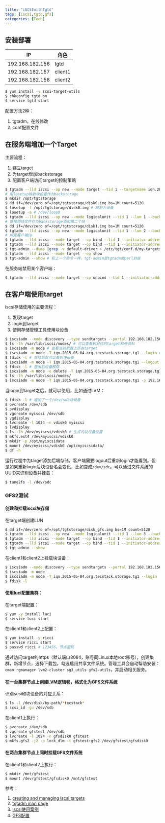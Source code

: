 ```yaml
---
title: "iSCSIwithTgtd"
tags: [iscsi,tgtd,gfs]
categories: [Tech]
---
```



## 安装部署

IP | 角色
---|----
192.168.182.156 |  tgtd
192.168.182.157 | client1
192.168.182.158 | client2


```bash
$ yum install -y scsi-target-utils
$ chkconfig tgtd on
$ service tgtd start
```

配置方法2种：

1. tgtadm，在线修改
2. conf配置文件

## 在服务端增加一个Target
主要流程：

1. 建立target
2. 为target增加backstorage
3. 配置客户端访问target的控制策略

```bash
$ tgtadm --lld iscsi --op new --mode target --tid 1 --targetname iqn.2015-05-04.org.tecstack.storage.tg1 # add target
# 用losetup映射块设备作为backstorage
$ mkdir /opt/tgtstorage
$ dd if=/dev/zero of=/opt/tgtstorage/disk0.img bs=1M count=5120
$ losetup -f /opt/tgtstorage/disk0.img # 映射为设备
$ losetup -a # /dev/loop0
$ tgtadm --lld iscsi --op new --mode logicalunit --tid 1 --lun 1 --backing-store /dev/loop0
# 直接用块文件作为backstorage添加第二个块
$ dd if=/dev/zero of=/opt/tgtstorage/disk1.img bs=1M count=5120 
$ tgtadm --lld iscsi --op new --mode logicalunit --tid 1 --lun 2 --backing-store /opt/tgtstorage/disk1.img
# 绑定客户端ip
$ tgtadm --lld iscsi --mode target --op bind --tid 1 --initiator-address=192.168.182.157
$ tgtadm --lld iscsi --mode target --op bind --tid 1 --initiator-address=192.168.182.158
$ tgt-admin --dump |grep -v default-driver > /etc/tgt/conf.d/my-targets.conf # 通过tgt-admin保存为配置文件，注意与tgtadm的区别！
$ tgtadm --lld iscsi --mode target --op show
$ tgt-admin --show # 和上一个命令一样，tgt-admin是tgtadm的perl封装
```

在服务端禁用某个客户端：

```bash
$ tgtadm --lld iscsi --mode target --op unbind --tid 1 --initiator-address=192.168.182.158 # unbind，使不可发现
```

## 在客户端使用target
iscsi存储使用的主要流程：

1. 发现target
2. login到target
3. 使用存储管理工具使用块设备

```bash
$ iscsiadm --mode discovery --type sendtargets --portal 192.168.182.156
$ ls -lh /var/lib/iscsi/nodes/ # 可以查看到对应的target和卷资料
$ iscsiadm -m node # 查看当前机器上所有target
$ iscsiadm -m node -T iqn.2015-05-04.org.tecstack.storage.tg1 --login # 登陆target
$ fdisk -l # 登陆后就可以看到块设备
$ iscsiadm -m node -T iqn.2015-05-04.org.tecstack.storage.tg1 --logout #登出target
$ fdisk -l # 登出后设备移除
$ iscsiadm -m node -o delete -T iqn.2015-05-04.org.tecstack.storage.tg1 # 删除target
$ ls -lh /var/lib/iscsi/nodes/
$ iscsiadm -m node -T iqn.2015-05-04.org.tecstack.storage.tg1 -p 192.168.182.156 -- op update -n node.startup -v automatic # 自动login
```

当login到target之后，就可以使用，比如通过LVM：

```bash
$ fdisk -l # 增加了一个/dev/sdb块设备
$ pvcreate /dev/sdb
$ pvdisplay
$ vgcreate myiscsi /dev/sdb
$ vgdisplay
$ lvcreate -l 1024 -n vdisk0 myiscsi
$ lvdisplay
$ ls -lh /dev/myiscsi/vdisk0 # 生成的块设备位置
$ mkfs.ext4 /dev/myiscsi/vdisk0
$ mkdir -p /opt/myiscsidata
$ mount /dev/myiscsi/vdisk0 /opt/myiscsidata/
$ df -h
```

运行过程中为target添加后端存储，客户端需要logout后重新login才能看到。但是如果重新login后块设备名会变化，比如变成`/dev/sdc`。可以通过文件系统的UUID来识别设备并挂载：

```bash
$ tune2fs -l /dev/sdc
```

### GFS2测试

#### 创建和挂载iscsi块存储

在target端创建LUN

```bash
$ dd if=/dev/zero of=/opt/tgtstorage/disk_gfs.img bs=1M count=5120
$ tgtadm --lld iscsi --op new --mode logicalunit --tid 1 --lun 3 --backing-store /opt/tgtstorage/disk_gfs.img
$ tgtadm --lld iscsi --mode target --op bind --tid 1 --initiator-address=192.168.182.157
$ tgtadm --lld iscsi --mode target --op bind --tid 1 --initiator-address=192.168.182.158
$ tgt-admin --show
```

在client1和client2上挂载块设备：

```bash
$ iscsiadm --mode discovery --type sendtargets --portal 192.168.182.156
$ iscsiadm -m node
$ iscsiadm -m node -T iqn.2015-05-04.org.tecstack.storage.tg1 --login
$ fdisk -l
```

#### 使用luci配置集群：

在target端配置：

```bash
$ yum -y install luci
$ service luci start
```

在client1和client2上配置：

```bash
$ yum install -y ricci
$ service ricci start
$ passwd ricci # 123456，节点密码
```

通过访问target的https（默认端口8084，账号同Linux本地root账号），创建集群，新增节点，选择下载包，勾选启用共享文件系统。管理工具会自动帮助安装：`cman rgmanager lvm2-cluster sg3_utils gfs2-utils`，并启动相关服务。

#### 在一台集群节点上创建LVM逻辑卷，格式化为GFS文件系统

识别scsi和块设备的对应关系：

```bash
$ ls -l /dev/disk/by-path/*tecstack*
$ scsi_id -gu /dev/sdb
```

在client1上执行：

```bash
$ pvcreate /dev/sdb
$ vgcreate gfstest /dev/sdb
$ lvcreate -l 1024 -n gfsdisk0 gfstest
$ mkfs.gfs2 -j2 -p lock_dlm -t gfstest:gfs2 /dev/gfstest/gfsdisk0
```

#### 在两台集群节点上同时挂载GFS文件系统

在client1和client2上执行：

```bash
$ mkdir /mnt/gfstest
$ mount /dev/gfstest/gfsdisk0 /mnt/gfstest
```

参考：

1. [creating and managing iscsi targets][iscsi0]
2. [tgtadm man page][iscsi1]
3. [iscsi使用案例][iscsi2]
4. [GFS配置][iscsi3]

[iscsi0]: http://blog.delouw.ch/2013/07/07/creating-and-managing-iscsi-targets/ "creating and managing iscsi targets"
[iscsi1]: http://stgt.sourceforge.net/manpages/tgtadm.8.html "tgtadm official man page"
[iscsi2]: http://linux.vbird.org/linux_server/0460iscsi.php "iscsi使用案例"
[iscsi3]: https://access.redhat.com/documentation/en-US/Red_Hat_Enterprise_Linux/5/html/Global_File_System/s1-config-tasks.html "GFS配置"